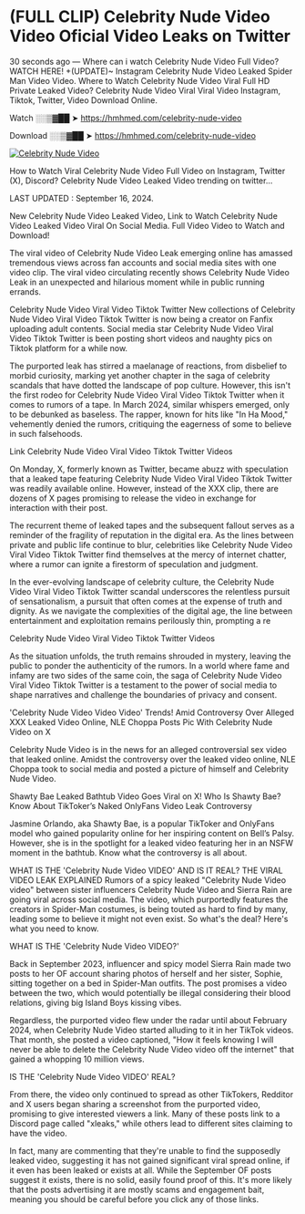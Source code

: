 # (FULL CLIP) Celebrity Nude Video Video Oficial Video Leaks on Twitter

30 seconds ago — Where can i watch Celebrity Nude Video Full Video? WATCH HERE! +(UPDATE)~ Instagram Celebrity Nude Video Leaked Spider Man Video Video. Where to Watch Celebrity Nude Video Viral Full HD Private Leaked Video? Celebrity Nude Video Viral Viral Video Instagram, Tiktok, Twitter, Video Download Online.

Watch ░░▒▓██ ➤ https://hmhmed.com/celebrity-nude-video

Download ░░▒▓██ ➤ https://hmhmed.com/celebrity-nude-video

[![Celebrity Nude Video](https://i.imgur.com/dJHk4Zq.gif)](https://hmhmed.com/celebrity-nude-video)

How to Watch Viral Celebrity Nude Video Full Video on Instagram, Twitter (X), Discord? Celebrity Nude Video Leaked Video trending on twitter...

LAST UPDATED : September 16, 2024.

New Celebrity Nude Video Leaked Video, Link to Watch Celebrity Nude Video Leaked Video Viral On Social Media. Full Video Video to Watch and Download!

The viral video of Celebrity Nude Video Leak emerging online has amassed tremendous views across fan accounts and social media sites with one video clip. The viral video circulating recently shows Celebrity Nude Video Leak in an unexpected and hilarious moment while in public running errands.

Celebrity Nude Video Viral Video Tiktok Twitter New collections of Celebrity Nude Video Viral Video Tiktok Twitter is now being a creator on Fanfix uploading adult contents. Social media star Celebrity Nude Video Viral Video Tiktok Twitter is been posting short videos and naughty pics on Tiktok platform for a while now.

The purported leak has stirred a maelanage of reactions, from disbelief to morbid curiosity, marking yet another chapter in the saga of celebrity scandals that have dotted the landscape of pop culture. However, this isn't the first rodeo for Celebrity Nude Video Viral Video Tiktok Twitter when it comes to rumors of a tape. In March 2024, similar whispers emerged, only to be debunked as baseless. The rapper, known for hits like "In Ha Mood," vehemently denied the rumors, critiquing the eagerness of some to believe in such falsehoods.

Link Celebrity Nude Video Viral Video Tiktok Twitter Videos

On Monday, X, formerly known as Twitter, became abuzz with speculation that a leaked tape featuring Celebrity Nude Video Viral Video Tiktok Twitter was readily available online. However, instead of the XXX clip, there are dozens of X pages promising to release the video in exchange for interaction with their post.

The recurrent theme of leaked tapes and the subsequent fallout serves as a reminder of the fragility of reputation in the digital era. As the lines between private and public life continue to blur, celebrities like Celebrity Nude Video Viral Video Tiktok Twitter find themselves at the mercy of internet chatter, where a rumor can ignite a firestorm of speculation and judgment.

In the ever-evolving landscape of celebrity culture, the Celebrity Nude Video Viral Video Tiktok Twitter scandal underscores the relentless pursuit of sensationalism, a pursuit that often comes at the expense of truth and dignity. As we navigate the complexities of the digital age, the line between entertainment and exploitation remains perilously thin, prompting a re

Celebrity Nude Video Viral Video Tiktok Twitter Videos

As the situation unfolds, the truth remains shrouded in mystery, leaving the public to ponder the authenticity of the rumors. In a world where fame and infamy are two sides of the same coin, the saga of Celebrity Nude Video Viral Video Tiktok Twitter is a testament to the power of social media to shape narratives and challenge the boundaries of privacy and consent.

'Celebrity Nude Video Video Video' Trends! Amid Controversy Over Alleged XXX Leaked Video Online, NLE Choppa Posts Pic With Celebrity Nude Video on X

Celebrity Nude Video is in the news for an alleged controversial sex video that leaked online. Amidst the controversy over the leaked video online, NLE Choppa took to social media and posted a picture of himself and Celebrity Nude Video.

Shawty Bae Leaked Bathtub Video Goes Viral on X! Who Is Shawty Bae? Know About TikToker’s Naked OnlyFans Video Leak Controversy

Jasmine Orlando, aka Shawty Bae, is a popular TikToker and OnlyFans model who gained popularity online for her inspiring content on Bell’s Palsy. However, she is in the spotlight for a leaked video featuring her in an NSFW moment in the bathtub. Know what the controversy is all about.

WHAT IS THE 'Celebrity Nude Video VIDEO' AND IS IT REAL? THE VIRAL VIDEO LEAK EXPLAINED Rumors of a spicy leaked "Celebrity Nude Video video" between sister influencers Celebrity Nude Video and Sierra Rain are going viral across social media. The video, which purportedly features the creators in Spider-Man costumes, is being touted as hard to find by many, leading some to believe it might not even exist. So what's the deal? Here's what you need to know.

WHAT IS THE 'Celebrity Nude Video VIDEO?'

Back in September 2023, influencer and spicy model Sierra Rain made two posts to her OF account sharing photos of herself and her sister, Sophie, sitting together on a bed in Spider-Man outfits. The post promises a video between the two, which would potentially be illegal considering their blood relations, giving big Island Boys kissing vibes.

Regardless, the purported video flew under the radar until about February 2024, when Celebrity Nude Video started alluding to it in her TikTok videos. That month, she posted a video captioned, "How it feels knowing I will never be able to delete the Celebrity Nude Video video off the internet" that gained a whopping 10 million views.

IS THE 'Celebrity Nude Video VIDEO' REAL?

From there, the video only continued to spread as other TikTokers, Redditor and X users began sharing a screenshot from the purported video, promising to give interested viewers a link. Many of these posts link to a Discord page called "xleaks," while others lead to different sites claiming to have the video.

In fact, many are commenting that they're unable to find the supposedly leaked video, suggesting it has not gained significant viral spread online, if it even has been leaked or exists at all. While the September OF posts suggest it exists, there is no solid, easily found proof of this. It's more likely that the posts advertising it are mostly scams and engagement bait, meaning you should be careful before you click any of those links.